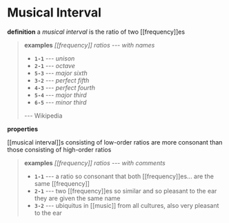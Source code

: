 # Musical Interval

**definition** a _musical interval_ is the ratio of two [[frequency]]es

> **examples** _[[frequency]] ratios --- with names_
>
> - **`1-1`** --- _unison_
> - **`2-1`** --- _octave_
> - **`5-3`** --- _major sixth_
> - **`3-2`** --- _perfect fifth_
> - **`4-3`** --- _perfect fourth_
> - **`5-4`** --- _major third_
> - **`6-5`** --- _minor third_
>
> --- Wikipedia

**properties**

[[musical interval]]s consisting of low-order ratios are more consonant than those consisting of high-order ratios

> **examples** _[[frequency]] ratios --- with comments_
>
> - **`1-1`** --- a ratio so consonant that both [[frequency]]es... are the same [[frequency]]
> - **`2-1`** --- two [[frequency]]es so similar and so pleasant to the ear they are given the same name
> - **`3-2`** --- ubiquitus in [[music]] from all cultures, also very pleasant to the ear
